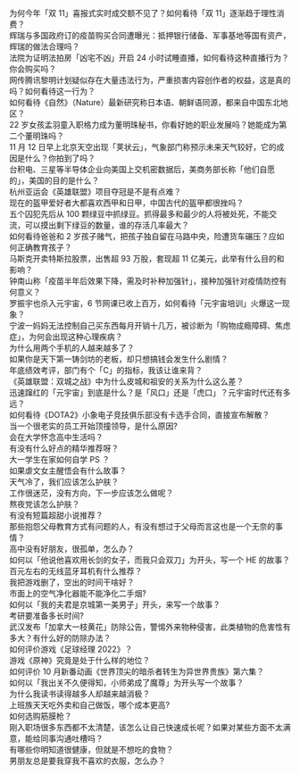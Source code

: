 为何今年「双 11」喜报式实时成交额不见了？如何看待「双 11」逐渐趋于理性消费？  
辉瑞与多国政府订的疫苗购买合同遭曝光：抵押银行储备、军事基地等国有资产，辉瑞的做法合理吗？  
法院为证明法拍房「凶宅不凶」开启 24 小时试睡直播，如何看待这种直播行为？你会购买吗？  
网传腾讯黎明计划疑似存在大量违法行为，严重损害内容创作者的权益，这是真的吗？如何看待这一行为？  
如何看待《自然》（Nature）最新研究称日本语、朝鲜语同源，都来自中国东北地区？  
22 岁女孩孟羽童入职格力成为董明珠秘书，你看好她的职业发展吗？她能成为第二个董明珠吗？  
11 月 12 日早上北京天空出现「荚状云」，气象部门称预示未来天气较好，它的成因是什么？你拍到了吗？  
台积电、三星等半导体企业向美国上交机密数据后，美商务部长称「他们自愿的」，美国的目的是什么？  
杭州亚运会《英雄联盟》项目夺冠是不是有点难？  
现在的盔甲爱好者大都喜欢西甲和日甲，中国古代的盔甲都很挫吗？  
五个囚犯先后从 100 颗绿豆中抓绿豆。抓得最多和最少的人将被处死，不能交流，可以摸出剩下绿豆的数量，谁的存活几率最大？  
如何看待爸爸和 2 岁孩子赌气，把孩子独自留在马路中央，险遭货车碾压？应如何正确教育孩子？  
马斯克开卖特斯拉股票，出售超 93 万股，套现超 11 亿美元，此举有什么目的和影响？  
钟南山称「疫苗半年后效果下降，需及时补种加强针」，接种加强针对疫情防控有何意义？  
罗振宇也杀入元宇宙，6 节网课已收上百万，如何看待「元宇宙培训」火爆这一现象？  
宁波一妈妈无法控制自己买东西每月开销十几万，被诊断为「购物成瘾障碍、焦虑症」，为何会出现这种心理疾病？  
为什么用两个手机的人越来越多了？  
如果你是天下第一铸剑坊的老板，却只想搞钱会发生什么剧情？  
年底绩效考评，部门有个「C」的指标，我该让谁来背？  
《英雄联盟：双城之战》中为什么皮城和祖安的关系为什么这么差？  
迅速蹿红的「元宇宙」到底是什么？是「风口」还是「虎口」？元宇宙时代还有多远？  
如何看待《DOTA2》小象电子竞技俱乐部没有卡选手合同，直接宣布解散？  
当一个很老实的员工开始顶撞领导，是什么原因?  
会在大学怀念高中生活吗？  
有没有什么好点的精华推荐呀？  
大一学生在家如何自学 PS ？  
如果虐文女主醒悟会有什么故事？  
天气冷了，我们应该怎么护肤？  
工作很迷茫，没有方向，下一步应该怎么做呢？  
熬夜党该怎么护肤？  
有没有短篇超甜小说推荐？  
那些抱怨父母教育方式有问题的人，有没有想过于父母而言这也是一个无奈的事情？  
高中没有好朋友，很孤单，怎么办？  
如何以「他说他喜欢用长剑的女子，而我只会双刀」为开头，写一个 HE 的故事？  
百元左右的无线蓝牙耳机有什么推荐？  
我把游戏删了，空出的时间干啥好？  
市面上的空气净化器能不能净化二手烟?  
如何以「我的夫君是京城第一美男子」开头，来写一个故事？  
考研要准备多长时间?  
武汉发布「加拿大一枝黄花」防除公告，警惕外来物种侵害，此类植物的危害性有多大？有什么好的防除办法？  
如何评价游戏《足球经理 2022》？  
游戏《原神》究竟是处于什么样的地位？  
如何评价 10 月新番动画《世界顶尖的暗杀者转生为异世界贵族》第六集？  
如何以「我出关不久便得知，小师弟成了魔尊」为开头写一个故事？  
为什么我读书读得越多人却越来越消极？  
上班族天天吃外卖和自己做饭，哪个成本更高?  
如何选购筋膜枪？  
刚入职场很多东西都不太清楚，该怎么让自己快速成长呢？如果对某些方面不太满意，能给同事沟通吐槽吗？  
有哪些你明知道很健康，但就是不想吃的食物？  
男朋友总是要我穿我不喜欢的衣服，怎么办？  
